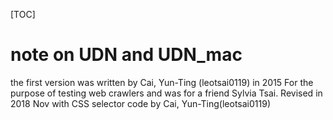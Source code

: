 
[TOC]

# note on UDN and UDN_mac
the first version was written by Cai, Yun-Ting (leotsai0119) in 2015 
For the purpose of testing web crawlers and was for a friend Sylvia Tsai.
Revised in 2018 Nov with CSS selector code by Cai, Yun-Ting(leotsai0119)
